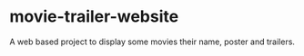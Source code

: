 # movie-trailer-website
A web based project to display some movies their name, poster and trailers.
